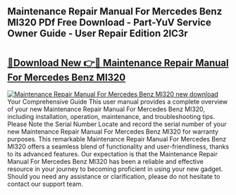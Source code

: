 ## Maintenance Repair Manual For Mercedes Benz Ml320 PDf Free Download - Part-YuV Service Owner Guide - User Repair Edition 2lC3r

# <h2><a href="http://bc56771.oget.top/?id=Maintenance+Repair+Manual+For+Mercedes+Benz+Ml320">🔗Download New 👉🔴 Maintenance Repair Manual For Mercedes Benz Ml320</a></h2>

[![Maintenance Repair Manual For Mercedes Benz Ml320 new download](https://i.imgur.com/5g1atiW.png)](http://bc56771.oget.top/?id=Maintenance+Repair+Manual+For+Mercedes+Benz+Ml320)
Your Comprehensive Guide This user manual provides a complete overview of your new Maintenance Repair Manual For Mercedes Benz Ml320, including installation, operation, maintenance, and troubleshooting tips. Please Note the Serial Number Locate and record the serial number of your new Maintenance Repair Manual For Mercedes Benz Ml320 for warranty purposes. This remarkable Maintenance Repair Manual For Mercedes Benz Ml320 offers a seamless blend of functionality and user-friendliness, thanks to its advanced features. Our expectation is that the Maintenance Repair Manual For Mercedes Benz Ml320 has been a reliable and effective resource in your journey to becoming proficient in using your new gadget. Should you need any assistance or clarification, please do not hesitate to contact our support team.
